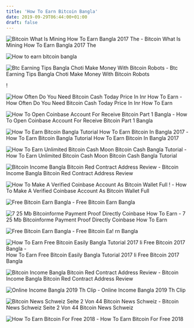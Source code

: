 ```yaml
---
title: 'How To Earn Bitcoin Bangla'
date: 2019-09-29T06:44:00+01:00
draft: false
---
```


![Bitcoin What Is Mining How To Earn Bangla 2017 The - ](https://i.ytimg.com/vi/vD3xHoMTSPg/maxresdefault.jpg "Bitcoin What Is Mining How To Earn Bangla 2017 The | How to earn bitcoin bangla") Bitcoin What Is Mining How To Earn Bangla 2017 The

![How to earn bitcoin bangla](http://1.bp.blogspot.com/_s1Bhz8Mv3V0/S9UAjdgQTMI/AAAAAAAAALY/Vxs8fbtJdMA/w1200-h630-p-k-no-nu/Mukter%20dudu%20kayachi.jpg "How to earn bitcoin bangla") 

![Btc Earning Tips Bangla Choti Make Money With Bitcoin Robots - ](http://1.bp.blogspot.com/_s1Bhz8Mv3V0/S9UAjdgQTMI/AAAAAAAAALY/Vxs8fbtJdMA/w1200-h630-p-k-no-nu/Mukter%20dudu%20kayachi.jpg "Btc Earning Tips Bangla Choti Make Money With Bitcoin Robots | How to earn bitcoin bangla") Btc Earning Tips Bangla Choti Make Money With Bitcoin Robots

!

![How Often Do You Need Bitcoin Cash Today Price In Inr How To Earn - ](https://i.pinimg.com/originals/63/a4/41/63a441ac7f7eaaa93819edfef425c5f9.jpg "How Often Do You Need Bitcoin Cash Today Price In Inr How To Earn | How to earn bitcoin bangla") How Often Do You Need Bitcoin Cash Today Price In Inr How To Earn

![How To Open Coinbase Account For Receive Bitcoin Part 1 Bangla - ](https://i.pinimg.com/736x/d4/aa/4b/d4aa4b724d07ba584a7dce579a361fe5.jpg "How To Open Coinbase Account For Receive Bitcoin Part 1 Bangla | How to earn bitcoin bangla") How To Open Coinbase Account For Receive Bitcoin Part 1 Bangla

![How To Earn Bitcoin Bangla Tutorial How To Earn Bitcoin In Bangla 2017 - ](https://i.ytimg.com/vi/SfrtAolEm2A/maxresdefault.jpg "How To Earn Bitcoin Bangla Tutori!   al How To Earn Bitcoin In Bangla 2017 | How to earn bitcoin ba!   ngla") How To Earn Bitcoin Bangla Tutorial How To Earn Bitcoin In Bangla 2017

![How To Earn Unlimited Bitcoin Cash Moon Bitcoin Cash Bangla Tutorial - ](https://i.ytimg.com/vi/MfGm9OiZDGE/maxresdefault.jpg "How To Earn Unlimited Bitcoin Cash Moon Bitcoin Cash Bangla Tutorial | How to earn bitcoin bangla") How To Earn Unlimited Bitcoin Cash Moon Bitcoin Cash Bangla Tutorial

![Bitcoin Income Bangla Bitcoin Red Contract Address Review - ](https://www.hrkgame.com/media/uploads/blog/bitcoins.png "Bitcoin Income Bangla Bitcoin Red Contract Address Review | How to earn bitcoin bangla") Bitcoin Income Bangla Bitcoin Red Contract Address Review

![How To Make A Verified Coinbase Account As Bitcoin Wallet Full !   - ](http://cryptoventures.io/wp-content/uploads/2017/12/a8wbnK.jpg "How To Make A Verified Coinbase Account As Bitcoin Wallet Full | How to earn bitcoin bangla") How To Make A Verified Coinbase Account As Bitcoin Wallet Full

![Free Bitcoin Earn Bangla - ](https://www.bitcoincasinos.bet/wp-content/uploads/2018/05/10-tips-to-avoid-Bitcoin-scam-390x205.png "Free Bitcoin Earn Bangla | How to earn bitcoin bangla") Free Bitcoin Earn Bangla

![7 25 Mb Bitcoinforme Payment Proof Directly Coinbase How To Earn - ](https://i.ytimg.com/vi/wuHO6GV3Vk0/maxresdefault.jpg "7 25 Mb Bitcoinforme Payment Proof Directly Coinbase How To Earn | How to earn bitcoin bangla") 7 25 Mb Bitcoinforme Payment Proof Directly Coinbase How To Earn

![Free Bitcoin Earn Bangla - ](http://ytimg.googleusercontent.com/vi/0gIWYp5r-pA/mqdefault.jpg "Fre!   e Bitcoin Earn Bangla | How to earn bitcoin bangla") Free Bitcoin Ea! rn Bangla

![How To Earn Free Bitcoin Easily Bangla Tutorial 2017 Ii Free Bitcoin 2017 Bangla - ](https://i.ytimg.com/vi/puz9zCs0ad0/maxresdefault.jpg "How To Earn Free Bitcoin Easily Bangla Tutorial 2017 Ii Free Bitcoin 2017 Bangla | How to earn bitcoin bangla") How To Earn Free Bitcoin Easily Bangla Tutorial 2017 Ii Free Bitcoin 2017 Bangla

![Bitcoin Income Bangla Bitcoin Red Contract Address Review - ](http://static.clickbd.com/global/classified/item_img/1712924_0_original.jpg "Bitcoin Income Bangla Bitcoin Red Contract Address Review | How to earn bitcoin bangla") Bitcoin Income Bangla Bitcoin Red Contract Address Review

![Online Income Bangla 2019 Th Clip - ](https://img.youtube.com/vi/0q6KEY4fjpQ/mqdefault.jpg "Online Income Bangla 2019 Th Clip | How to !   earn bitcoin bangla") Online Income Bangla 2019 Th Clip

![Bitcoin News Schweiz Seite 2 Von 44 Bitcoin News Schweiz - ](https://www.bitcoinnews.ch/wp-content/uploads/2019/05/synchronize_europe.jpg "Bitcoin News Schweiz Seite 2 Von 44 Bitcoin News Schweiz | How to earn bitcoin bangla") Bitcoin News Schweiz Seite 2 Von 44 Bitcoin News Schweiz

![How To Earn Bitcoin For Free 2018 - ](https://i1.wp.com/clix5.com/wp-content/uploads/2017/10/Bitcoin-Gold.png?resize\u003d1013,574\u0026ssl\u003d1 "How To Earn Bitcoin For Free 2018 | How to earn bitcoin bangla") How To Earn Bitcoin For Free 2018